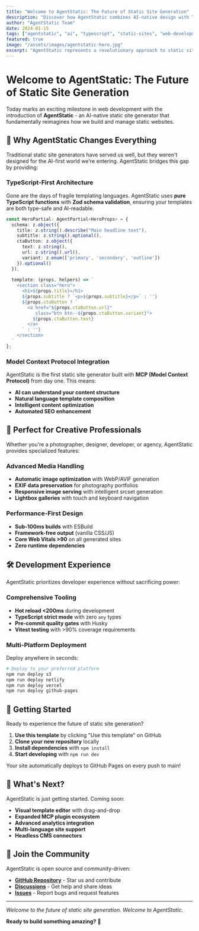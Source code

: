 ```yaml
---
title: "Welcome to AgentStatic: The Future of Static Site Generation"
description: "Discover how AgentStatic combines AI-native design with TypeScript-first development for the ultimate static site experience"
author: "AgentStatic Team"
date: 2024-01-15
tags: ["agentstatic", "ai", "typescript", "static-sites", "web-development"]
featured: true
image: "/assets/images/agentstatic-hero.jpg"
excerpt: "AgentStatic represents a revolutionary approach to static site generation, combining TypeScript-first templating with AI-powered extensibility through the Model Context Protocol."
---
```


# Welcome to AgentStatic: The Future of Static Site Generation

Today marks an exciting milestone in web development with the introduction of **AgentStatic** - an AI-native static site generator that fundamentally reimagines how we build and manage static websites.

## 🚀 Why AgentStatic Changes Everything

Traditional static site generators have served us well, but they weren't designed for the AI-first world we're entering. AgentStatic bridges this gap by providing:

### TypeScript-First Architecture
Gone are the days of fragile templating languages. AgentStatic uses **pure TypeScript functions** with **Zod schema validation**, ensuring your templates are both type-safe and AI-readable.

```typescript
const HeroPartial: AgentPartial<HeroProps> = {
  schema: z.object({
    title: z.string().describe("Main headline text"),
    subtitle: z.string().optional(),
    ctaButton: z.object({
      text: z.string(),
      url: z.string().url(),
      variant: z.enum(['primary', 'secondary', 'outline'])
    }).optional()
  }),
  
  template: (props, helpers) => `
    <section class="hero">
      <h1>${props.title}</h1>
      ${props.subtitle ? `<p>${props.subtitle}</p>` : ''}
      ${props.ctaButton ? `
        <a href="${props.ctaButton.url}" 
           class="btn btn--${props.ctaButton.variant}">
          ${props.ctaButton.text}
        </a>
      ` : ''}
    </section>
  `
};
```

### Model Context Protocol Integration
AgentStatic is the first static site generator built with **MCP (Model Context Protocol)** from day one. This means:

- **AI can understand your content structure**
- **Natural language template composition**
- **Intelligent content optimization**
- **Automated SEO enhancement**

## 🎯 Perfect for Creative Professionals

Whether you're a photographer, designer, developer, or agency, AgentStatic provides specialized features:

### Advanced Media Handling
- **Automatic image optimization** with WebP/AVIF generation
- **EXIF data preservation** for photography portfolios
- **Responsive image serving** with intelligent srcset generation
- **Lightbox galleries** with touch and keyboard navigation

### Performance-First Design
- **Sub-100ms builds** with ESBuild
- **Framework-free output** (vanilla CSS/JS)
- **Core Web Vitals >90** on all generated sites
- **Zero runtime dependencies**

## 🛠️ Development Experience

AgentStatic prioritizes developer experience without sacrificing power:

### Comprehensive Tooling
- **Hot reload <200ms** during development
- **TypeScript strict mode** with zero `any` types
- **Pre-commit quality gates** with Husky
- **Vitest testing** with >90% coverage requirements

### Multi-Platform Deployment
Deploy anywhere in seconds:

```bash
# Deploy to your preferred platform
npm run deploy s3
npm run deploy netlify  
npm run deploy vercel
npm run deploy github-pages
```

## 🚀 Getting Started

Ready to experience the future of static site generation?

1. **Use this template** by clicking "Use this template" on GitHub
2. **Clone your new repository** locally
3. **Install dependencies** with `npm install`
4. **Start developing** with `npm run dev`

Your site automatically deploys to GitHub Pages on every push to main!

## 🔮 What's Next?

AgentStatic is just getting started. Coming soon:

- **Visual template editor** with drag-and-drop
- **Expanded MCP plugin ecosystem**
- **Advanced analytics integration**
- **Multi-language site support**
- **Headless CMS connectors**

## 🎉 Join the Community

AgentStatic is open source and community-driven:

- **[GitHub Repository](https://github.com/conorluddy/AgentStatic)** - Star us and contribute
- **[Discussions](https://github.com/conorluddy/AgentStatic/discussions)** - Get help and share ideas
- **[Issues](https://github.com/conorluddy/AgentStatic/issues)** - Report bugs and request features

---

*Welcome to the future of static site generation. Welcome to AgentStatic.*

**Ready to build something amazing?** 🚀